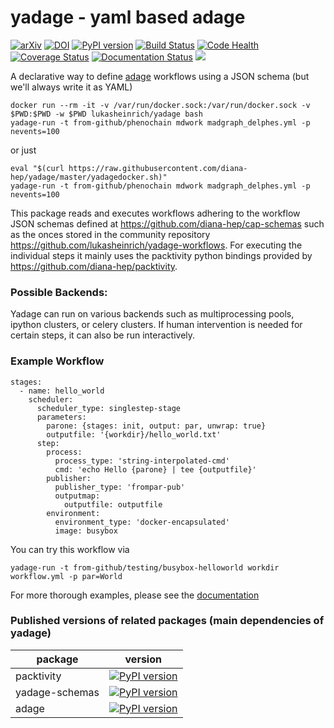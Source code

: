 # yadage - yaml based adage

[![arXiv](https://img.shields.io/badge/arXiv-1706.01878-orange.svg)](https://arxiv.org/abs/1706.01878)
[![DOI](https://zenodo.org/badge/53543066.svg)](https://zenodo.org/badge/latestdoi/53543066)
[![PyPI version](https://badge.fury.io/py/yadage.svg)](https://badge.fury.io/py/yadage)
[![Build Status](https://travis-ci.org/diana-hep/yadage.svg?branch=master)](https://travis-ci.org/diana-hep/yadage)
[![Code Health](https://landscape.io/github/diana-hep/yadage/master/landscape.svg?style=flat)](https://landscape.io/github/diana-hep/yadage/master)
[![Coverage Status](https://coveralls.io/repos/github/diana-hep/yadage/badge.svg)](https://coveralls.io/github/diana-hep/yadage)
[![Documentation Status](https://readthedocs.org/projects/pip/badge/?version=latest)](http://yadage.readthedocs.org/en/latest/?badge=latest)
[![](https://images.microbadger.com/badges/version/yadage/yadage.svg)](https://microbadger.com/images/yadage/yadage "Get your own version badge on microbadger.com")


A declarative way to define [adage](https://github.com/diana-hep/adage.git) workflows using a JSON schema (but we'll always write it as YAML)

    docker run --rm -it -v /var/run/docker.sock:/var/run/docker.sock -v $PWD:$PWD -w $PWD lukasheinrich/yadage bash
    yadage-run -t from-github/phenochain mdwork madgraph_delphes.yml -p nevents=100

or just 

    eval "$(curl https://raw.githubusercontent.com/diana-hep/yadage/master/yadagedocker.sh)"
    yadage-run -t from-github/phenochain mdwork madgraph_delphes.yml -p nevents=100

This package reads and executes workflows adhering to the workflow JSON schemas defined at https://github.com/diana-hep/cap-schemas such as the onces stored in the community repository https://github.com/lukasheinrich/yadage-workflows. For executing the individual steps it mainly uses the packtivity python bindings provided by https://github.com/diana-hep/packtivity.

### Possible Backends:

Yadage can run on various backends such as multiprocessing pools, ipython clusters, or celery clusters. If human intervention is needed for certain steps, it can also be run interactively.

### Example Workflow

    stages:
      - name: hello_world
        scheduler:
          scheduler_type: singlestep-stage
          parameters:
            parone: {stages: init, output: par, unwrap: true}
            outputfile: '{workdir}/hello_world.txt'
          step:
            process:
              process_type: 'string-interpolated-cmd'
              cmd: 'echo Hello {parone} | tee {outputfile}'
            publisher:
              publisher_type: 'frompar-pub'
              outputmap:
                outputfile: outputfile
            environment:
              environment_type: 'docker-encapsulated'
              image: busybox
              
You can try this workflow via 

    yadage-run -t from-github/testing/busybox-helloworld workdir workflow.yml -p par=World

For more thorough examples, please see the [documentation](http://yadage.readthedocs.io/en/latest/)

### Published versions of related packages (main dependencies of yadage)

| package | version |
| ------------- |-------------| 
| packtivity     | [![PyPI version](https://badge.fury.io/py/packtivity.svg)](https://badge.fury.io/py/packtivity) | 
| yadage-schemas    | [![PyPI version](https://badge.fury.io/py/yadage-schemas.svg)](https://badge.fury.io/py/yadage-schemas)      |   
| adage | [![PyPI version](https://badge.fury.io/py/adage.svg)](https://badge.fury.io/py/adage)      |  

